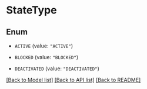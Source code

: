 # StateType

## Enum


* `ACTIVE` (value: `"ACTIVE"`)

* `BLOCKED` (value: `"BLOCKED"`)

* `DEACTIVATED` (value: `"DEACTIVATED"`)


[[Back to Model list]](../README.md#documentation-for-models) [[Back to API list]](../README.md#documentation-for-api-endpoints) [[Back to README]](../README.md)



